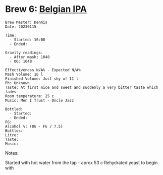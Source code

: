 # Brew 6: [Belgian IPA](../brews/belgian_ipa.md)
```
Brew Master: Dennis
Date: 20230115

Time:
  - Started: 16:00
  - Ended:

Gravity readings:
  - After mash: 1040
  - OG: 1048

Effectiveness N/A% - Expected N/A%
Mash Volume: 16 l
Finished Volume: Just shy of 11 l
Ph: Unknown
Taste: At first nice and sweet and suddenly a very bitter taste which fades
Room temperature: 25 c
Music: Men I Trust - Oncle Jazz
```

```
Bottled: 
  - Started:
  - Ended: 
FG: 
Alcohol %: (OG - FG / 7.5)
Bottles: 
Litre:
Taste: 
Music:
```

Notes:

Started with hot water from the tap - aprox 53 c
Rehydrated yeast to begin with

